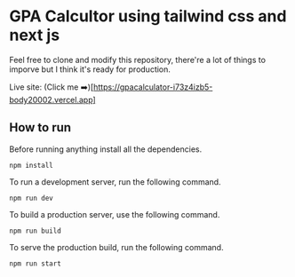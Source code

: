 # GPA Calcultor using tailwind css and next js

Feel free to clone and modify this repository, there're a lot of things to imporve but I think it's ready for production.

Live site: (Click me ➡️)[https://gpacalculator-i73z4izb5-body20002.vercel.app]

## How to run 

Before running anything install all the dependencies.

```
npm install
```

To run a development server, run the following command.
```
npm run dev 
```

To build a production server, use the following command.
```
npm run build
```

To serve the production build, run the following command.
```
npm run start
```
